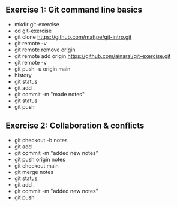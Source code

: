 ## Exercise 1: Git command line basics

- mkdir git-exercise
- cd git-exercise
- git clone https://github.com/mattpe/git-intro.git
- git remote -v
- git remote remove origin
- git remote add origin https://github.com/ainaral/git-exercise.git
- git remote -v
- git push -u origin main
- history
- git status
- git add .
- git commit -m "made notes"
- git status
- git push

## Exercise 2: Collaboration & conflicts

- git checkout -b notes
- git add .
- git commit -m "added new notes"
- git push origin notes
- git checkout main
- git merge notes
- git status
- git add .
- git commit -m "added new notes"
- git push
